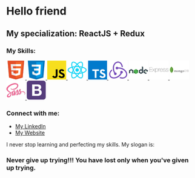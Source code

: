 # Hello friend

## My specialization: ReactJS + Redux

### My Skills:

<a href="https://en.wikipedia.org/wiki/HTML">![HTML Logo](./pics/50x50/HTML.png 'HTML')
</a> <a href="https://en.wikipedia.org/wiki/CSS">![CSS Logo](./pics/50x50/CSS.png 'CSS')
</a> <a href="https://en.wikipedia.org/wiki/JavaScript">![JavaScript Logo](./pics/50x50/JS.png 'JavaScript')
</a> <a href="https://en.wikipedia.org/wiki/React_(JavaScript_library)">![ReactJS Logo](./pics/50x50/React.png 'ReactJS')
</a> <a href="https://en.wikipedia.org/wiki/TypeScript">![TypeScript Logo](./pics/50x50/TS.png 'TypeScript')
</a> <a href="https://en.wikipedia.org/wiki/Redux_(JavaScript_library)">![Redux Logo](./pics/50x50/Redux.png 'Redux')
</a> <a href="https://en.wikipedia.org/wiki/Node.js">![NodeJS Logo](./pics/50x50/node.png 'NodeJS')
</a> <a href="https://en.wikipedia.org/wiki/Express.js">![ExpressJS Logo](./pics/50x50/express.png 'ExpressJS')
</a> <a href="https://en.wikipedia.org/wiki/MongoDB">![MongoDB Logo](./pics/50x50/MongoDB.png 'MongoDB')
</a> <a href="https://en.wikipedia.org/wiki/Sass_(stylesheet_language)">![SASS Logo](./pics/50x50/SASS.png 'SASS')
</a> <a href="https://en.wikipedia.org/wiki/Bootstrap_(front-end_framework)">![Bootstrap Logo](./pics/50x50/Bootstrap.png 'Bootstrap')
</a>

### Connect with me:

<ul>
  <li>
    <a href="https://www.linkedin.com/in/vadim-fthv/">My LinkedIn</a> 
  </li>
  <li>
    <a href="https://ynv-dev.com/">My Website</a>
  </li>
</ul>

I never stop learning and perfecting my skills. My slogan is:

### Never give up trying!!! You have lost only when you've given up trying.
